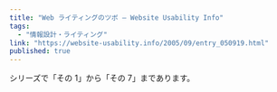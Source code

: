```yaml
---
title: "Web ライティングのツボ — Website Usability Info"
tags:
  - "情報設計・ライティング"
link: "https://website-usability.info/2005/09/entry_050919.html"
published: true
---
```


シリーズで「その 1」から「その 7」まであります。
